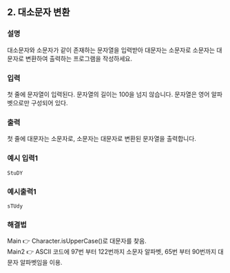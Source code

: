 ## 2. 대소문자 변환
  
### 설명  
대소문자와 소문자가 같이 존재하는 문자열을 입력받아 대문자는 소문자로 소문자는 대문자로 변환하여 출력하는 프로그램을 작성하세요.
  
### 입력  
첫 줄에 문자열이 입력된다. 문자열의 길이는 100을 넘지 않습니다. 
문자열은 영어 알파벳으로만 구성되어 있다.  
  
### 출력  
첫 줄에 대문자는 소문자로, 소문자는 대문자로 변환된 문자열을 출력합니다.  
  
### 예시 입력1  
```
StuDY
```  
    
### 예시출력1  

```
sTUdy
```  
  
### 해결법  
Main 👉 Character.isUpperCase()로 대문자를 찾음.  
Main2 👉 ASCII 코드에 97번 부터 122번까지 소문자 알파벳, 65번 부터 90번까지 대문자 알파벳임을 이용.
